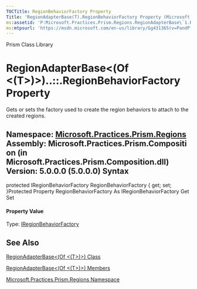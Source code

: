 ```yaml
---
TOCTitle: RegionBehaviorFactory Property
Title: 'RegionAdapterBase(T).RegionBehaviorFactory Property (Microsoft.Practices.Prism.Regions)'
ms:assetid: 'P:Microsoft.Practices.Prism.Regions.RegionAdapterBase\`1.RegionBehaviorFactory'
ms:mtpsurl: 'https://msdn.microsoft.com/en-us/library/Gg431365(v=PandP.50)'
---
```


Prism Class Library

RegionAdapterBase&lt;(Of &lt;(T&gt;)&gt;)..::.RegionBehaviorFactory Property
============================================================================

Gets or sets the factory used to create the region behaviors to attach to the created regions.

**Namespace:** [Microsoft.Practices.Prism.Regions](https://msdn.microsoft.com/n:microsoft.practices.prism.regions)
**Assembly:** Microsoft.Practices.Prism.Composition (in Microsoft.Practices.Prism.Composition.dll) Version: 5.0.0.0 (5.0.0.0)
Syntax
------

<span id="syntaxToggle"></span>protected IRegionBehaviorFactory RegionBehaviorFactory { get; set; }Protected Property RegionBehaviorFactory As IRegionBehaviorFactory Get Set
#### Property Value

Type: [IRegionBehaviorFactory](https://msdn.microsoft.com/t:microsoft.practices.prism.regions.iregionbehaviorfactory)

See Also
--------

<span id="seeAlsoToggle"></span>
[RegionAdapterBase&lt;(Of &lt;(T&gt;)&gt;) Class](https://msdn.microsoft.com/t:microsoft.practices.prism.regions.regionadapterbase%601)

[RegionAdapterBase&lt;(Of &lt;(T&gt;)&gt;) Members](https://msdn.microsoft.com/allmembers.t:microsoft.practices.prism.regions.regionadapterbase%601)

[Microsoft.Practices.Prism.Regions Namespace](https://msdn.microsoft.com/n:microsoft.practices.prism.regions)
